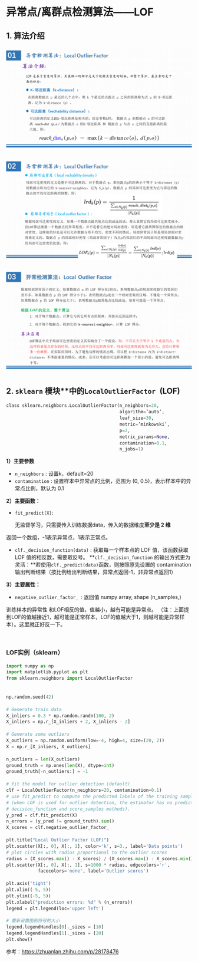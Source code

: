 # 					异常点/离群点检测算法——LOF

## 1. 算法介绍

![](lof/幻灯片1.PNG)

![](lof/幻灯片2.PNG)

![](lof/幻灯片3.PNG)

##  2. `sklearn` 模块**中的`LocalOutlierFactor `(LOF)

```python 
class sklearn.neighbors.LocalOutlierFactor(n_neighbors=20, 
                                           algorithm=’auto’,
                                           leaf_size=30, 
                                           metric=’minkowski’, 
                                           p=2, 
                                           metric_params=None, 
                                           contamination=0.1, 
                                           n_jobs=1)

```

**1）主要参数**

- `n_neighbors` :  设置k，default=20
- `contamination` :  设置样本中异常点的比例，范围为 (0, 0.5)，表示样本中的异常点比例，默认为 0.1

**2）主要函数：**

-  `fit_predict(X)`: 

   无监督学习，只需要传入训练数据data，传入的数据维度**至少是 2 维**						

  返回一个数组，-1表示异常点，1表示正常点。

- `clf._decision_function(data)` :  获取每一个样本点的 LOF 值，该函数获取 LOF 值的相反数，需要取反号。
  **`clf._decision_function` 的输出方式更为灵活：**若使用` clf._predict(data) `函数，则按照原先设置的 contamination 输出判断结果（按比例给出判断结果，异常点返回-1，非异常点返回1）

**3）主要属性：**

-  `negative_outlier_factor_ `:  返回值 numpy array, shape (n_samples,)   

  训练样本的异常性	和LOF相反的值，值越小，越有可能是异常点。
  					（注：上面提到LOF的值越接近1，越可能是正常样本，LOF的值越大于1，则越可能是异常样本）。这里就正好反一下。

  ​	

### LOF实例（sklearn）

```python
import numpy as np
import matplotlib.pyplot as plt
from sklearn.neighbors import LocalOutlierFactor


np.random.seed(42)

# Generate train data
X_inliers = 0.3 * np.random.randn(100, 2)
X_inliers = np.r_[X_inliers + 2, X_inliers - 2]

# Generate some outliers
X_outliers = np.random.uniform(low=-4, high=4, size=(20, 2))
X = np.r_[X_inliers, X_outliers]

n_outliers = len(X_outliers)
ground_truth = np.ones(len(X), dtype=int)
ground_truth[-n_outliers:] = -1

# fit the model for outlier detection (default)
clf = LocalOutlierFactor(n_neighbors=20, contamination=0.1)
# use fit_predict to compute the predicted labels of the training samples
# (when LOF is used for outlier detection, the estimator has no predict,
# decision_function and score_samples methods).
y_pred = clf.fit_predict(X)
n_errors = (y_pred != ground_truth).sum()
X_scores = clf.negative_outlier_factor_

plt.title("Local Outlier Factor (LOF)")
plt.scatter(X[:, 0], X[:, 1], color='k', s=3., label='Data points')
# plot circles with radius proportional to the outlier scores
radius = (X_scores.max() - X_scores) / (X_scores.max() - X_scores.min())
plt.scatter(X[:, 0], X[:, 1], s=1000 * radius, edgecolors='r',
            facecolors='none', label='Outlier scores')

plt.axis('tight')
plt.xlim((-5, 5))
plt.ylim((-5, 5))
plt.xlabel("prediction errors: %d" % (n_errors))
legend = plt.legend(loc='upper left')

# 重新设置图例符号的大小
legend.legendHandles[0]._sizes = [10]
legend.legendHandles[1]._sizes = [20]
plt.show()
```

参考：<https://zhuanlan.zhihu.com/p/28178476>                                                                                                                                                                                                                                                                                                                                                                                                                                                                                                                                                                                                                                                                                                                                                                                                                                                                                                                                                                                                                                                                                                                                                                                                                                                                                                                                                                                                                                                                                                                                                                                                                                                                                                                                                                                                                                                                                                                                         